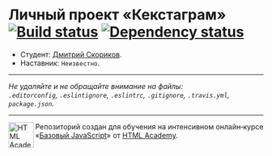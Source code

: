 # Личный проект «Кекстаграм» [![Build status][travis-image]][travis-url] [![Dependency status][dependency-image]][dependency-url]

* Студент: [Дмитрий Скориков](https://up.htmlacademy.ru/javascript/4/user/162528).
* Наставник: `Неизвестно`.

---

_Не удаляйте и не обращайте внимание на файлы:_<br>
_`.editorconfig`, `.eslintignore`, `.eslintrc`, `.gitignore`, `.travis.yml`, `package.json`._

---

<a href="https://htmlacademy.ru/intensive/javascript"><img align="left" width="50" height="50" title="HTML Academy" src="https://up.htmlacademy.ru/static/img/intensive/javascript/logo-for-github.svg"></a>

Репозиторий создан для обучения на интенсивном онлайн‑курсе «[Базовый JavaScript](https://htmlacademy.ru/intensive/javascript)» от [HTML Academy](https://htmlacademy.ru).

[travis-image]: https://travis-ci.org/htmlacademy-javascript/162528-kekstagram.svg?branch=master
[travis-url]: https://travis-ci.org/htmlacademy-javascript/162528-kekstagram
[dependency-image]: https://david-dm.org/htmlacademy-javascript/162528-kekstagram.svg?style=flat-square
[dependency-url]: https://david-dm.org/htmlacademy-javascript/162528-kekstagram

